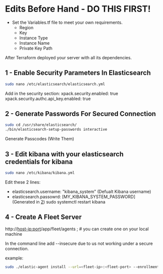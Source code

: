 # Edits Before Hand - DO THIS FIRST!
* Set the Variables.tf file to meet your own requirements.
	* Region
	* Key
	* Instance Type
	* Instance Name
	* Private Key Path

After Terraform deployed your server with all its dependencies.

## 1 - Enable Security Parameters In Elasticsearch
```sh
sudo nano /etc/elasticsearch/elasticsearch.yml
```
Add in the security section:
xpack.security.enabled: true
xpack.security.authc.api_key.enabled: true

## 2 - Generate Passwords For Secured Connection
```sh
sudo cd /usr/share/elasticsearch/
./bin/elasticsearch-setup-passwords interactive
```
Generate Passcodes (Write Them)

## 3 - Edit kibana with your elasticsearch credentials for kibana
```sh
sudo nano /etc/kibana/kibana.yml
```
Edit these 2 lines:

* elasticsearch.username: "kibana_system" (Defualt Kibana username)
* elasticsearch.passowrd: [MY_KIBANA_SYSTEM_PASSWORD] (Generated in [2](#2))
sudo systemctl restart kibana

## 4 - Create A Fleet Server
http://<host-ip:port>/app/fleet/agents ; # you can create one on your local machine

In the command line add --insecure due to us not working under a secure connection.

example:
```sh
sudo ./elastic-agent install --url=<fleet-ip>:<fleet-port> --enrollment-token=<token> -- insecure
```
